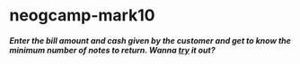 # neogcamp-mark10
##### Enter the bill amount and cash given by the customer and get to know the minimum number of notes to return. Wanna [try](https://cashregmanage-mark10.netlify.app/ "cash register manager") it out?
